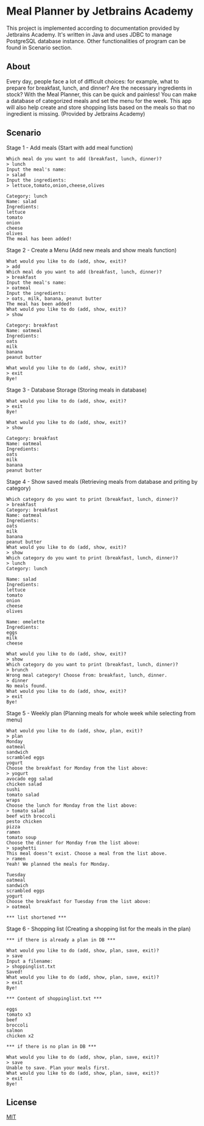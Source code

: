 
# Meal Planner by Jetbrains Academy

This project is implemented according to documentation provided by Jetbrains Academy. It's written in Java and uses JDBC to manage PostgreSQL database instance. Other functionalities of program can be found in Scenario section.


## About

Every day, people face a lot of difficult choices: for example, what to prepare for breakfast, lunch, and dinner? Are the necessary ingredients in stock? With the Meal Planner, this can be quick and painless! You can make a database of categorized meals and set the menu for the week. This app will also help create and store shopping lists based on the meals so that no ingredient is missing.
(Provided by Jetbrains Academy)

## Scenario

Stage 1 - Add meals (Start with add meal function)

```
Which meal do you want to add (breakfast, lunch, dinner)?
> lunch
Input the meal's name:
> salad
Input the ingredients:
> lettuce,tomato,onion,cheese,olives

Category: lunch
Name: salad
Ingredients:
lettuce
tomato
onion
cheese
olives
The meal has been added!
```

Stage 2 - Create a Menu (Add new meals and show meals function)

```
What would you like to do (add, show, exit)?
> add
Which meal do you want to add (breakfast, lunch, dinner)?
> breakfast
Input the meal's name:
> oatmeal
Input the ingredients:
> oats, milk, banana, peanut butter
The meal has been added!
What would you like to do (add, show, exit)?
> show

Category: breakfast
Name: oatmeal
Ingredients:
oats
milk
banana
peanut butter

What would you like to do (add, show, exit)?
> exit
Bye!

```
Stage 3 - Database Storage (Storing meals in database)

```
What would you like to do (add, show, exit)?
> exit
Bye!

What would you like to do (add, show, exit)?
> show

Category: breakfast
Name: oatmeal
Ingredients:
oats
milk
banana
peanut butter

```
Stage 4 - Show saved meals (Retrieving meals from database and priting by category)

```
Which category do you want to print (breakfast, lunch, dinner)?
> breakfast
Category: breakfast
Name: oatmeal
Ingredients:
oats
milk
banana
peanut butter
What would you like to do (add, show, exit)?
> show
Which category do you want to print (breakfast, lunch, dinner)?
> lunch
Category: lunch

Name: salad
Ingredients:
lettuce
tomato
onion
cheese
olives

Name: omelette
Ingredients:
eggs
milk
cheese

What would you like to do (add, show, exit)?
> show
Which category do you want to print (breakfast, lunch, dinner)?
> brunch
Wrong meal category! Choose from: breakfast, lunch, dinner.
> dinner
No meals found.
What would you like to do (add, show, exit)?
> exit
Bye!
```

Stage 5 - Weekly plan (Planning meals for whole week while selecting from menu)

```
What would you like to do (add, show, plan, exit)?
> plan
Monday
oatmeal
sandwich
scrambled eggs
yogurt
Choose the breakfast for Monday from the list above:
> yogurt
avocado egg salad
chicken salad
sushi
tomato salad
wraps
Choose the lunch for Monday from the list above:
> tomato salad
beef with broccoli
pesto chicken
pizza
ramen
tomato soup
Choose the dinner for Monday from the list above:
> spaghetti
This meal doesn’t exist. Choose a meal from the list above.
> ramen
Yeah! We planned the meals for Monday.

Tuesday
oatmeal
sandwich
scrambled eggs
yogurt
Choose the breakfast for Tuesday from the list above:
> oatmeal

*** list shortened ***
```

Stage 6 - Shopping list (Creating a shopping list for the meals in the plan)

```
*** if there is already a plan in DB *** 

What would you like to do (add, show, plan, save, exit)?
> save
Input a filename:
> shoppinglist.txt
Saved!
What would you like to do (add, show, plan, save, exit)?
> exit
Bye!

*** Content of shoppinglist.txt ***

eggs
tomato x3
beef
broccoli
salmon
chicken x2

*** if there is no plan in DB ***

What would you like to do (add, show, plan, save, exit)?
> save
Unable to save. Plan your meals first.
What would you like to do (add, show, plan, save, exit)?
> exit
Bye!
```

## License

[MIT](https://choosealicense.com/licenses/mit/)
